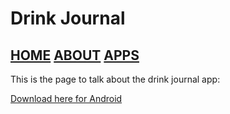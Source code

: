 # Drink Journal

## [HOME](https://jalen-dunlap.github.io/) [ABOUT](https://jalen-dunlap.github.io/about.html) [APPS](https://jalen-dunlap.github.io/apps/apps.html)


This is the page to talk about the drink journal app:

[Download here for Android](https://play.google.com/store/apps/details?id=com.drinkjournal)
<!--
  To add
    -Download Links
    -App description
    -App Walk through
    -App suggestions
-->



